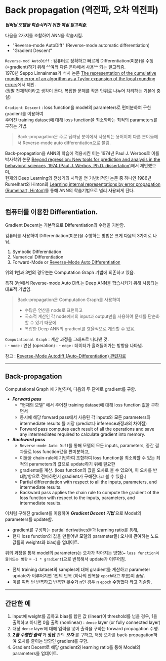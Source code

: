 # Back propagation (역전파, 오차 역전파)

***딥러닝 모델을 학습시키기 위한 핵심 알고리즘.***

다음을 2가지를 조합하여 ANN을 학습시킴.

- "Reverse-mode AutoDiff" (Reverse-mode automatic differentiation)
- "Gradient Descent"

`Reverse-mod AutoDiff` 
: 컴퓨터로 정확하고 빠르게 Differentiation(미분)을 수행(=gradient)하기 위해 ^^여러 다른 분야에서 사용^^ 되는 알고리즘.  
1970년 Seppo Linnainmaa가 석사 논문 [The representation of the cumulative rounding error of an algorithm as a Taylor expansion of the local rounding errors](https://people.idsia.ch/~juergen/linnainmaa1970thesis.pdf)에서 제안.  
(정말 천재적이라고 생각이 든다. 복잡한 문제를 작은 단위로 나누어 처리하는 기본에 충실)

`Gradient Descent`
: loss function을 model의 parameters로 편미분하여 구한 gradient를 이용하여  
주어진 training dataset에 대해 loss function을 최소화하는 최적의 parameters를 구하는 기법.

> Back-propagation은 주로 딥러닝 분야에서 사용되는 용어이며 다른 분야들에서 Reverse-mode auto differentiation으로 불림. 

Back-propagation을 ANN의 학습에 적용시킨 이는 1974년 Paul J. Werbos로 이를 박사학위 논문 [Beyond regression: New tools for prediction and analysis in the behavioral sciences, 1974 (Paul J. Werbos, Ph.D. dissertation)](https://www.researchgate.net/publication/35055330_Beyond_regression_new_tools_for_prediction_and_analysis_in_the_behavior_sciences_microform)에서 제안했으며,  
현재의 Deep Learning의 전성기의 시작을 연 기념비적인 논문 중 하나인 1986년 Rumelhart와 Hinton의 [Learning internal representations by error propagation (Rumelhart, Hinton)](https://www.semanticscholar.org/paper/Learning-internal-representations-by-error-Rumelhart-Hinton/111fd833a4ae576cfdbb27d87d2f8fc0640af355)를 통해 ANN의 학습기법으로 널리 사용되게 된다.

---

## 컴퓨터를 이용한 Differentiation. 

Gradient Decent는 기본적으로 Differentiation의 수행을 기반함.

컴퓨터를 사용하여 Differentiation(미분)을 수행하는 방법은 크게 다음의 3가지로 나뉨.

1. Symbolic Differentiation
2. Numerical Differentiation
3. Forward-Mode or [Reverse-Mode Auto Differentiation](./reverse_mode_autodiff.md)

위의 1번과 3번의 경우는는 Computation Graph 기법에 의존하고 있음.

특히 3번에서 Reverse-mode Auto Diff.는 Deep ANN을 학습시키기 위해 사용되는 대표적 기법임.

> Back-propagation은 Computation Graph를 사용하여 
> 
> * 수많은 연산을 node로 표현하고 
> * 국소적 계산인 각 node에서의 input과 output만을 사용하여 문제를 단순화할 수 있기 때문에
> * 복잡한 Deep ANN의 gradient를 효율적으로 계산할 수 있음.

`Computational Graph` 
: 계산 과정을 그래프로 나타낸 것.  
: - `node` : 연산 (operation)
: - `edge` : 데이터가 흘러들어가는 방향을 나타냄.
    
    
참고 : [Reverse-Mode Autodiff (Auto-Differentiation) 관련자료](./reverse_mode_autodiff.md) 

---

## Back-propagation

Computational Graph 에 기반하며, 다음의 두 단계로 gradient를 구함.

- ***Forward pass*** 
    * “현재의 모델” 에서 주어진 training dataset에 대해 loss function 값을 구하면서 
    * 동시에 해당 forward pass에서 사용된 각 inputs와 모든 parameters와 intermediate results 를 저장 (predict나 inference과정과의 차이점)
    * Forward pass computes each result of all the operations and save any intermediates required to calculate gradient into memory.
- ***Backward pass*** 
    * `Reverse-mode Auto Diff`를 통해 모델의 모든 inputs, parameters, 중간 결과들로 loss function값을 편미분하고,
    * 이들을 chain-rule에 기반하여 조합하여 loss function을 최소화할 수 있는 최적의 parameters의 값으로 update하기 위해 필요한
    * gradients를 계산. (loss function의 값을 오차로 볼 수 있으며, 이 오차를 반대방향으로 전파하면서 gradient가 구해진다고 볼 수 있음.)
    * Partial differentiation with respect to all the inputs, parameters, and intermediate results.
    * Backward pass applies the chain rule to compute the gradient of the loss function with respect to the inputs, parameters, and intermediate results.
    
이처럼 구해진 gradient를 이용하여 ***Gradient Decent 기법*** 으로 Model의 parameters를 update함. 

- gradient를 구성하는 partial derivatives들과 learning ratio를 통해,
- 현재 loss function의 값을 만들어낸 모델의 parameter들( 오차에 관여하는 노드 값들의 weights와 bias)을 업데이트.

위의 과정을 통해 model의 parameters는 오차가 작아지는 방향(~ `loss function이 줄어드는 방향` = `-1 * gradient`)으로 반복해서 update가 이루어짐.

- 전체 training dataset의 samples에 대해 gradient를 계산하고 parameter update가 이루어지면 1번의 반복 (하나의 반복을 `epoch`라고 부름)이 끝남.
- 이를 여러 번 반복하고 반복한 횟수가 n인 경우 n `epoch` 수행했다 라고 기술함.

---

## 간단한 예

1. input에 weight를 곱하고 bias를 합친 값 (linear)이 threshold를 넘을 경우, 1을 출력하고 아니면 0을 출력 (nonlinear) : `dense` layer (or fully connected layer)
2. 대상 `dense` layer에 대해 입력을 넣어 출력을 구하는 forward propagation 수행.
3. ***2를 수행한 출력*** 과 **정답** 간의 ***오차*** 를 구하고, 해당 오차를 back-propagation하여 오차를 줄이는 방향인 gradient를 구함.
4. Gradient Decent로 해당 gradient와 learning ratio를 통해 Model의 parameters를 업데이트. 